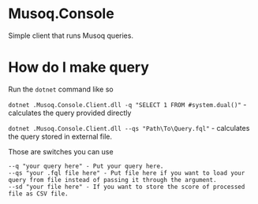 # Musoq.Console

Simple client that runs Musoq queries.

# How do I make query

Run the `dotnet` command like so

`dotnet .Musoq.Console.Client.dll -q "SELECT 1 FROM #system.dual()"` - calculates the query provided directly

`dotnet .Musoq.Console.Client.dll --qs "Path\To\Query.fql"` - calculates the query stored in external file.

Those are switches you can use

    --q "your query here" - Put your query here.
    --qs "your .fql file here" - Put file here if you want to load your query from file instead of passing it through the argument.
    --sd "your file here" - If you want to store the score of processed file as CSV file.

